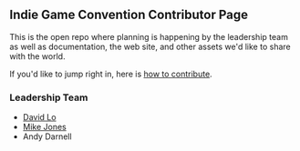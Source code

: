 ## Indie Game Convention Contributor Page
This is the open repo where planning is happening by the leadership team as well as documentation, the web site, and other assets we'd like to share with the world.

If you'd like to jump right in, here is [how to contribute](/docs/index.md).

### Leadership Team
- [David Lo](https://www.github.com/pramslam)
- [Mike Jones](https://github.com/MikeJDSGS)
- Andy Darnell
